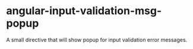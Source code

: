 # angular-input-validation-msg-popup
A small directive that will show popup for input validation error messages.
